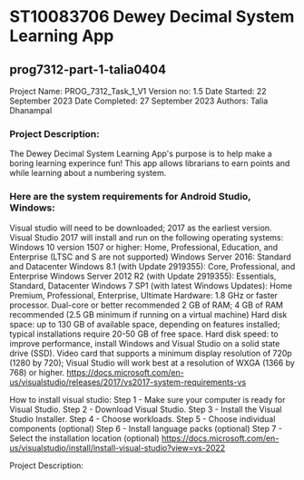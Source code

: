 # ST10083706 Dewey Decimal System Learning App
## prog7312-part-1-talia0404
Project Name: PROG_7312_Task_1_V1
Version no: 1.5
Date Started:  22 September 2023
Date Completed: 27 September 2023
Authors: 
Talia Dhanampal

### Project Description:
The Dewey Decimal System Learning App's purpose is to help make a boring learning experince fun! This app allows librarians to earn points and while learning about a numbering system.

### Here are the system requirements for Android Studio, Windows:
Visual studio will need to be downloaded; 2017 as the earliest version.
Visual Studio 2017 will install and run on the following operating systems:
Windows 10 version 1507 or higher: Home, Professional, Education, and Enterprise (LTSC and S are not supported)
Windows Server 2016: Standard and Datacenter
Windows 8.1 (with Update 2919355): Core, Professional, and Enterprise
Windows Server 2012 R2 (with Update 2919355): Essentials, Standard, Datacenter
Windows 7 SP1 (with latest Windows Updates): Home Premium, Professional, Enterprise, Ultimate
Hardware:
1.8 GHz or faster processor. Dual-core or better recommended
2 GB of RAM; 4 GB of RAM recommended (2.5 GB minimum if running on a virtual machine)
Hard disk space: up to 130 GB of available space, depending on features installed; typical installations require 20-50 GB of free space.
Hard disk speed: to improve performance, install Windows and Visual Studio on a solid state drive (SSD).
Video card that supports a minimum display resolution of 720p (1280 by 720); Visual Studio will work best at a resolution of WXGA (1366 by 768) or higher.
https://docs.microsoft.com/en-us/visualstudio/releases/2017/vs2017-system-requirements-vs
 
How to install visual studio:
Step 1 - Make sure your computer is ready for Visual Studio.
Step 2 - Download Visual Studio.
Step 3 - Install the Visual Studio Installer.
Step 4 - Choose workloads.
Step 5 - Choose individual components (optional)
Step 6 - Install language packs (optional)
Step 7 - Select the installation location (optional)
https://docs.microsoft.com/en-us/visualstudio/install/install-visual-studio?view=vs-2022


Project Description:


